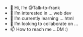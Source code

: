 - 👋 Hi, I’m @Talk-to-frank
- 👀 I’m interested in ... web dev
- 🌱 I’m currently learning ... html
- 💞️ I’m looking to collaborate on ...
- 📫 How to reach me ...DM :)

<!---
Talk-to-frank/Talk-to-frank is a ✨ special ✨ repository because its `README.md` (this file) appears on your GitHub profile.
You can click the Preview link to take a look at your changes.
--->
